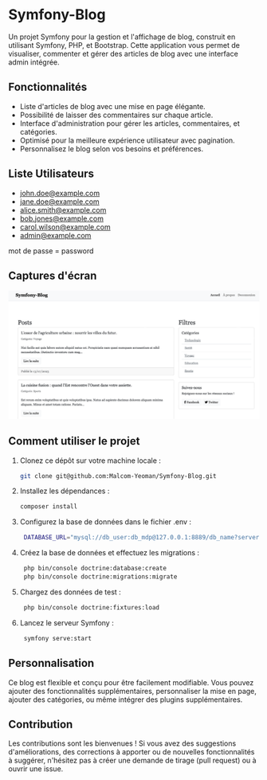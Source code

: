# Symfony-Blog

Un projet Symfony pour la gestion et l'affichage de blog, construit en utilisant Symfony, PHP, et Bootstrap. Cette application vous permet de visualiser, commenter et gérer des articles de blog avec une interface admin intégrée.

## Fonctionnalités

- Liste d'articles de blog avec une mise en page élégante.
- Possibilité de laisser des commentaires sur chaque article.
- Interface d'administration pour gérer les articles, commentaires, et catégories.
- Optimisé pour la meilleure expérience utilisateur avec pagination.
- Personnalisez le blog selon vos besoins et préférences.

## Liste Utilisateurs

- john.doe@example.com
- jane.doe@example.com
- alice.smith@example.com
- bob.jones@example.com
- carol.wilson@example.com
- admin@example.com

mot de passe = password

## Captures d'écran

![Capture d'écran de la liste d'articles](Symfony-Blog.png)

## Comment utiliser le projet

1. Clonez ce dépôt sur votre machine locale :
   ```bash
   git clone git@github.com:Malcom-Yeoman/Symfony-Blog.git
    ```
2. Installez les dépendances :
   ```bash
   composer install
    ```
3. Configurez la base de données dans le fichier .env :
   ```bash
    DATABASE_URL="mysql://db_user:db_mdp@127.0.0.1:8889/db_name?serverVersion=5.7"  
    ```
4. Créez la base de données et effectuez les migrations :
   ```bash
    php bin/console doctrine:database:create
    php bin/console doctrine:migrations:migrate
    ```
5. Chargez des données de test :
   ```bash
    php bin/console doctrine:fixtures:load
    ```
6. Lancez le serveur Symfony :
   ```bash
    symfony serve:start
    ```

## Personnalisation

Ce blog est flexible et conçu pour être facilement modifiable. Vous pouvez ajouter des fonctionnalités supplémentaires, personnaliser la mise en page, ajouter des catégories, ou même intégrer des plugins supplémentaires.

## Contribution

Les contributions sont les bienvenues ! Si vous avez des suggestions d'améliorations, des corrections à apporter ou de nouvelles fonctionnalités à suggérer, n'hésitez pas à créer une demande de tirage (pull request) ou à ouvrir une issue.